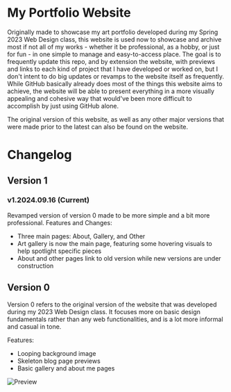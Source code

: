 # My Portfolio Website

Originally made to showcase my art portfolio developed during my Spring 2023 Web Design class, this website is used now to showcase and archive most if not all of my works - whether it be professional, as a hobby, or just for fun - in one simple to manage and easy-to-access place. The goal is to frequently update this repo, and by extension the website, with previews and links to each kind of project that I have developed or worked on, but I don't intent to do big updates or revamps to the website itself as frequently. While GitHub basically already does most of the things this website aims to achieve, the website will be able to present everything in a more visually appealing and cohesive way that would've been more difficult to accomplish by just using GitHub alone.

The original version of this website, as well as any other major versions that were made prior to the latest can also be found on the website.

# Changelog
## Version 1

### v1.2024.09.16 (Current)
Revamped version of version 0 made to be more simple and a bit more professional.
Features and Changes:
- Three main pages: About, Gallery, and Other
- Art gallery is now the main page, featuring some hovering visuals to help spotlight specific pieces
- About and other pages link to old version while new versions are under construction

## Version 0

Version 0 refers to the original version of the website that was developed during my 2023 Web Design class. It focuses more on basic design fundamentals rather than any web functionalities, and is a lot more informal and casual in tone.

Features:
- Looping background image
- Skeleton blog page previews
- Basic gallery and about me pages

![Preview](https://github.com/tony-tomass/tony-tomass.github.io/blob/main/version0_preview.jpg)
